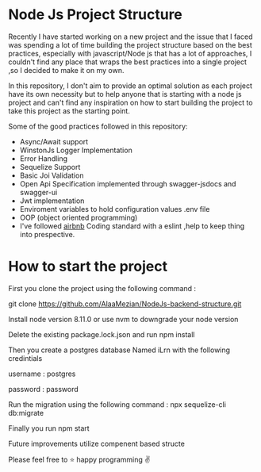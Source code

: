  # Node Js Project Structure
 
 Recently I have started working on a new project and the issue that I faced was spending a lot of time building the project structure based on the best practices, especially with javascript/Node js that has a lot of approaches, I couldn't find any place that wraps the best practices into a single project ,so I decided to make it on my own.
 
In this repository, I don't aim to provide an optimal solution as each project have its own necessity but to help anyone that is starting with a node js project and can't find any inspiration on how to start building the project to take this project as the starting point.
 
 Some of the good practices followed in this repository:
 - Async/Await support 
 - WinstonJs Logger Implementation
 - Error Handling
 - Sequelize Support 
 - Basic Joi Validation
 - Open Api Specification implemented through swagger-jsdocs and swagger-ui
 - Jwt implementation 
 - Enviroment variables to hold configuration values .env file
 - OOP (object oriented programming)
 - I've followed [airbnb](https://github.com/airbnb/javascript) Coding standard with a eslint ,help to keep thing into prespective.
 
 # How to start the project 
 
 First you clone the project using the following command :
 
 git clone https://github.com/AlaaMezian/NodeJs-backend-structure.git
 
 Install node version 8.11.0 or use nvm to downgrade your node version 
 
 Delete the existing package.lock.json and run npm install 
 
 Then you create a postgres database Named iLrn with the following credintials 
 
 username : postgres 
 
 password : password
 
 Run the migration using the following command :
 npx sequelize-cli db:migrate
 
 Finally you run npm start 
  
Future improvements utilize compenent based structe

Please feel free to :star:  happy programming :v: 
